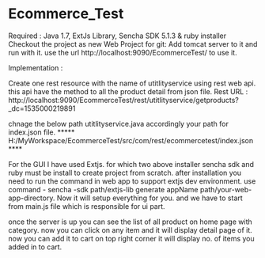 # Ecommerce_Test

Required : Java 1.7, ExtJs Library, Sencha SDK 5.1.3 & ruby installer
Checkout the project as new Web Project for git:
Add tomcat server to it and run with it.
use the url http://localhost:9090/EcommerceTest/ to use it.

Implementation : 

Create one rest resource with the name of utitlityservice using rest web api.
this api have the method to all the product detail from json file. 
Rest URL : http://localhost:9090/EcommerceTest/rest/utitlityservice/getproducts?_dc=1535000219891

chnage the below path utitlityservice.java accordingly your path for index.json file.
***** H:/MyWorkspace/EcommerceTest/src/com/rest/ecommercetest/index.json ****

For the GUI I have used Extjs. for which two above installer sencha sdk and ruby must be install 
to create project from scratch. after installation you need to run the command in web app to support extjs dev environment.
use command - sencha -sdk path/extjs-lib generate appName path/your-web-app-directory.
Now it will setup everything for you. and we have to start from main.js file which is responsible for ui part.

once the server is up you can see the list of all product on home page with category.
now you can click on any item and it will display detail page of it. now you can add it to cart 
on top right corner it will display no. of items you added in to cart.






